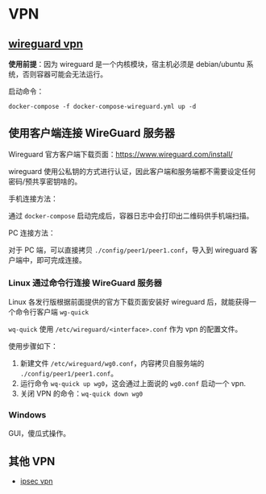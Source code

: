 # VPN

## [wireguard vpn](https://github.com/linuxserver/docker-wireguard)


**使用前提**：因为 wireguard 是一个内核模块，宿主机必须是 debian/ubuntu 系统，否则容器可能会无法运行。

启动命令：

```shell
docker-compose -f docker-compose-wireguard.yml up -d
```

## 使用客户端连接 WireGuard 服务器

Wireguard 官方客户端下载页面：https://www.wireguard.com/install/

wireguard 使用公私钥的方式进行认证，因此客户端和服务端都不需要设定任何密码/预共享密钥啥的。

手机连接方法：

通过 `docker-compose` 启动完成后，容器日志中会打印出二维码供手机端扫描。

PC 连接方法：

对于 PC 端，可以直接拷贝 `./config/peer1/peer1.conf`，导入到 wireguard 客户端中，即可完成连接。 

### Linux 通过命令行连接 WireGuard 服务器

Linux 各发行版根据前面提供的官方下载页面安装好 wireguard 后，就能获得一个命令行客户端 `wg-quick`

`wq-quick` 使用 `/etc/wireguard/<interface>.conf` 作为 vpn 的配置文件。

使用步骤如下：

1. 新建文件 `/etc/wireguard/wg0.conf`，内容拷贝自服务端的 `./config/peer1/peer1.conf`。
1. 运行命令 `wq-quick up wg0`，这会通过上面说的 `wg0.conf` 启动一个 vpn.
1. 关闭 VPN 的命令：`wq-quick down wg0`

### Windows

GUI，傻瓜式操作。


## 其他 VPN

- [ipsec vpn](https://github.com/hwdsl2/docker-ipsec-vpn-server)
